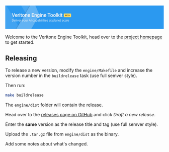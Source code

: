 ![Engine Toolkit logo](minisite/static/engine-toolkit-logo.png)

Welcome to the Veritone Engine Toolkit, head over to the [project homepage](https://docs.veritone.com/#/developer/engines/toolkit/) to 
get started.

## Releasing

To release a new version, modify the `engine/Makefile` and increase the version number in the `buildrelease` task (use full semver style).

Then run:

```bash
make buildrelease
```

The `engine/dist` folder will contain the release.

Head over to the [releases page on GitHub](https://github.com/veritone/engine-toolkit/releases) and
click *Draft a new release*.

Enter the **same** version as the release title and tag (use full semver style).

Upload the `.tar.gz` file from `engine/dist` as the binary.

Add some notes about what's changed.
